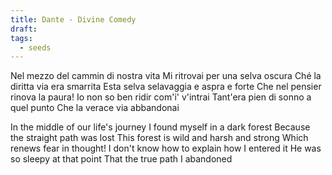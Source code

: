 ```yaml
---
title: Dante - Divine Comedy
draft: 
tags:
  - seeds
---
```


Nel mezzo del cammin di nostra vita
Mi ritrovai per una selva oscura
Ché la diritta via era smarrita
Esta selva selavaggia e aspra e forte
Che nel pensier rinova la paura!
Io non so ben ridir com'i' v'intrai
Tant'era pien di sonno a quel punto
Che la verace via abbandonai


In the middle of our life's journey
I found myself in a dark forest
Because the straight path was lost
This forest is wild and harsh and strong
Which renews fear in thought!
I don't know how to explain how I entered it
He was so sleepy at that point
That the true path I abandoned